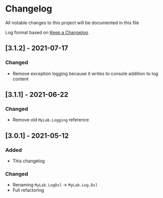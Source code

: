 # Changelog

All notable changes to this project will be documented in this file

Log format based on [Keep a Changelog](https://keepachangelog.com/en/1.0.0/).

## [3.1.2] - 2021-07-17

### Changed

* Remove exception logging because it writes to console addition to log content

## [3.1.1] - 2021-06-22

### Changed

* Remove old `MyLab.Logging` reference

## [3.0.1] - 2021-05-12

### Added

- This changelog

### Changed

* Renaming `MyLab.LogDsl` -> `MyLab.Log.Dsl`
* Full refactoring